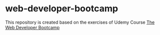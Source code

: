 <h1>web-developer-bootcamp</h1>

<p>This repository is created based on the exercises of Udemy Course 
  <a href="https://www.udemy.com/the-web-developer-bootcamp/learn/v4/overview">The Web Developer Bootcamp</a>
</p>
